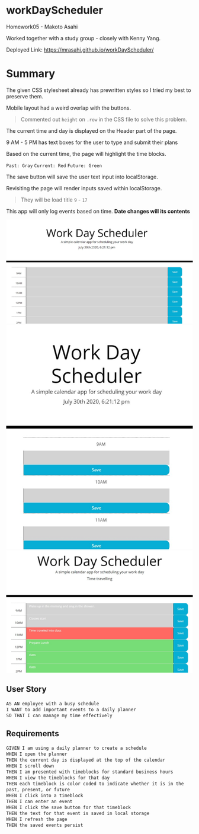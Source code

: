 # workDayScheduler
Homework05 - Makoto Asahi

Worked together with a study group - closely with Kenny Yang.


Deployed Link:
https://mrasahi.github.io/workDayScheduler/

# Summary

The given CSS stylesheet already has prewritten styles so I tried my best to preserve them.

Mobile layout had a weird overlap with the buttons.
> Commented out `height` on `.row` in the CSS file to solve this problem.

The current time and day is displayed on the Header part of the page.

9 AM - 5 PM has text boxes for the user to type and submit their plans

Based on the current time, the page will highlight the time blocks.

`Past: Gray`  `Current: Red`  `Future: Green`

The save button will save the user text input into localStorage.

Revisiting the page will render inputs saved within localStorage.
> They will be load title `9` - `17`

This app will only log events based on time. **Date changes will its contents**

<img src="./assets/img/preview1.jpg" alt="planner preview img 1">

<img src="./assets/img/preview2.jpg" alt="planner preview img 2">

<img src="./assets/img/preview3.jpg" alt="planner preview img 3">

## User Story

```
AS AN employee with a busy schedule
I WANT to add important events to a daily planner
SO THAT I can manage my time effectively
```

## Requirements
```
GIVEN I am using a daily planner to create a schedule
WHEN I open the planner
THEN the current day is displayed at the top of the calendar
WHEN I scroll down
THEN I am presented with timeblocks for standard business hours
WHEN I view the timeblocks for that day
THEN each timeblock is color coded to indicate whether it is in the past, present, or future
WHEN I click into a timeblock
THEN I can enter an event
WHEN I click the save button for that timeblock
THEN the text for that event is saved in local storage
WHEN I refresh the page
THEN the saved events persist
```